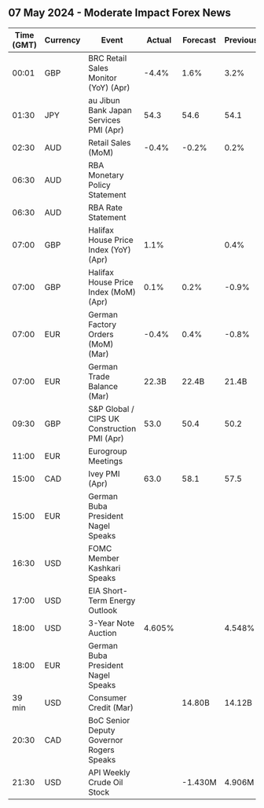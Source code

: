 ## 07 May 2024 - Moderate Impact Forex News

| Time (GMT) | Currency | Event | Actual | Forecast | Previous |
|------|----------|-------|--------|----------|----------|
| 00:01 | GBP | BRC Retail Sales Monitor (YoY) (Apr) | -4.4% | 1.6% | 3.2% |
| 01:30 | JPY | au Jibun Bank Japan Services PMI (Apr) | 54.3 | 54.6 | 54.1 |
| 02:30 | AUD | Retail Sales (MoM) | -0.4% | -0.2% | 0.2% |
| 06:30 | AUD | RBA Monetary Policy Statement |  |  |  |
| 06:30 | AUD | RBA Rate Statement |  |  |  |
| 07:00 | GBP | Halifax House Price Index (YoY) (Apr) | 1.1% |  | 0.4% |
| 07:00 | GBP | Halifax House Price Index (MoM) (Apr) | 0.1% | 0.2% | -0.9% |
| 07:00 | EUR | German Factory Orders (MoM) (Mar) | -0.4% | 0.4% | -0.8% |
| 07:00 | EUR | German Trade Balance (Mar) | 22.3B | 22.4B | 21.4B |
| 09:30 | GBP | S&P Global / CIPS UK Construction PMI (Apr) | 53.0 | 50.4 | 50.2 |
| 11:00 | EUR | Eurogroup Meetings |  |  |  |
| 15:00 | CAD | Ivey PMI (Apr) | 63.0 | 58.1 | 57.5 |
| 15:00 | EUR | German Buba President Nagel Speaks |  |  |  |
| 16:30 | USD | FOMC Member Kashkari Speaks |  |  |  |
| 17:00 | USD | EIA Short-Term Energy Outlook |  |  |  |
| 18:00 | USD | 3-Year Note Auction | 4.605% |  | 4.548% |
| 18:00 | EUR | German Buba President Nagel Speaks |  |  |  |
| 39 min | USD | Consumer Credit (Mar) |  | 14.80B | 14.12B |
| 20:30 | CAD | BoC Senior Deputy Governor Rogers Speaks |  |  |  |
| 21:30 | USD | API Weekly Crude Oil Stock |  | -1.430M | 4.906M |
